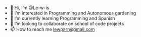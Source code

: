 - 👋 Hi, I’m @Le-w-is
- 👀 I’m interested in Programming and Autonomous gardening
- 🌱 I’m currently learning Programming and Spanish
- 💞️ I’m looking to collaborate on school of code projects
- 📫 How to reach me lewparr@gmail.com

<!---
Le-w-is/Le-w-is is a ✨ special ✨ repository because its `README.md` (this file) appears on your GitHub profile.
You can click the Preview link to take a look at your changes.
--->
